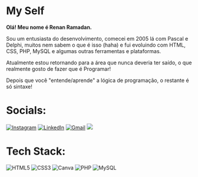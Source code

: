 # My Self
<b>Olá! Meu nome é Renan Ramadan.</b>

Sou um entusiasta do desenvolvimento, comecei em 2005 lá com Pascal e Delphi, muitos nem sabem o que é isso (haha) e fui evoluindo com HTML, CSS, PHP, MySQL e algumas outras ferramentas e plataformas.

Atualmente estou retornando para a área que nunca deveria ter saído, o que realmente gosto de fazer que é Programar!

Depois que você "entende/aprende" a lógica de programação, o restante é só sintaxe!

# Socials:
[![Instagram](https://img.shields.io/badge/Instagram-%23E4405F.svg?style=for-the-badge&logo=Instagram&logoColor=white)](https://instagram.com/renan.ramadan) 
[![LinkedIn](https://img.shields.io/badge/linkedin-%230077B5.svg?style=for-the-badge&logo=linkedin&logoColor=white)](https://www.linkedin.com/in/renanramadan) 
[![Gmail](https://img.shields.io/badge/Gmail-D14836?style=for-the-badge&logo=gmail&logoColor=white)](mailto:renanramadan@gmail.com)
<a href= 'https://wa.me/5521964380356'><img src="https://img.shields.io/badge/WhatsApp-25D366?style=for-the-badge&logo=whatsapp&logoColor=white"></a>

# Tech Stack:

![HTML5](https://img.shields.io/badge/html5-%23E34F26.svg?style=for-the-badge&logo=html5&logoColor=white) ![CSS3](https://img.shields.io/badge/css3-%231572B6.svg?style=for-the-badge&logo=css3&logoColor=white) ![Canva](https://img.shields.io/badge/Canva-%2300C4CC.svg?style=for-the-badge&logo=Canva&logoColor=white) ![PHP](https://img.shields.io/badge/php-%23777BB4.svg?style=for-the-badge&logo=php&logoColor=white) ![MySQL](https://img.shields.io/badge/mysql-%23000000.svg?style=for-the-badge&logo=mysql&logoColor=white)
